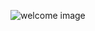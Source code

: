 ![welcome image](https://upload.wikimedia.org/wikipedia/commons/1/19/Under_construction_graphic.gif)

